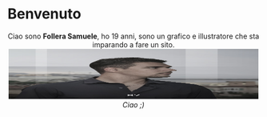 # Benvenuto
<div align="center">
Ciao sono <strong>Follera Samuele</strong>, ho 19 anni, 
sono un grafico e illustratore che sta imparando a fare un sito.

<div align="center">
<img src="./sonosempreluca.jpg" width="500" height="100">

<div align="center">
<em>Ciao ;)</em>